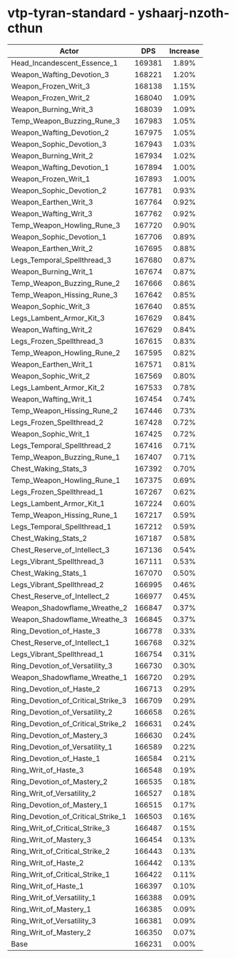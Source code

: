 # vtp-tyran-standard - yshaarj-nzoth-cthun
| Actor | DPS | Increase |
|---|:---:|:---:|
|Head_Incandescent_Essence_1|169381|1.89%|
|Weapon_Wafting_Devotion_3|168221|1.20%|
|Weapon_Frozen_Writ_3|168138|1.15%|
|Weapon_Frozen_Writ_2|168040|1.09%|
|Weapon_Burning_Writ_3|168039|1.09%|
|Temp_Weapon_Buzzing_Rune_3|167983|1.05%|
|Weapon_Wafting_Devotion_2|167975|1.05%|
|Weapon_Sophic_Devotion_3|167943|1.03%|
|Weapon_Burning_Writ_2|167934|1.02%|
|Weapon_Wafting_Devotion_1|167894|1.00%|
|Weapon_Frozen_Writ_1|167893|1.00%|
|Weapon_Sophic_Devotion_2|167781|0.93%|
|Weapon_Earthen_Writ_3|167764|0.92%|
|Weapon_Wafting_Writ_3|167762|0.92%|
|Temp_Weapon_Howling_Rune_3|167720|0.90%|
|Weapon_Sophic_Devotion_1|167706|0.89%|
|Weapon_Earthen_Writ_2|167695|0.88%|
|Legs_Temporal_Spellthread_3|167680|0.87%|
|Weapon_Burning_Writ_1|167674|0.87%|
|Temp_Weapon_Buzzing_Rune_2|167666|0.86%|
|Temp_Weapon_Hissing_Rune_3|167642|0.85%|
|Weapon_Sophic_Writ_3|167640|0.85%|
|Legs_Lambent_Armor_Kit_3|167629|0.84%|
|Weapon_Wafting_Writ_2|167629|0.84%|
|Legs_Frozen_Spellthread_3|167615|0.83%|
|Temp_Weapon_Howling_Rune_2|167595|0.82%|
|Weapon_Earthen_Writ_1|167571|0.81%|
|Weapon_Sophic_Writ_2|167569|0.80%|
|Legs_Lambent_Armor_Kit_2|167533|0.78%|
|Weapon_Wafting_Writ_1|167454|0.74%|
|Temp_Weapon_Hissing_Rune_2|167446|0.73%|
|Legs_Frozen_Spellthread_2|167428|0.72%|
|Weapon_Sophic_Writ_1|167425|0.72%|
|Legs_Temporal_Spellthread_2|167416|0.71%|
|Temp_Weapon_Buzzing_Rune_1|167407|0.71%|
|Chest_Waking_Stats_3|167392|0.70%|
|Temp_Weapon_Howling_Rune_1|167375|0.69%|
|Legs_Frozen_Spellthread_1|167267|0.62%|
|Legs_Lambent_Armor_Kit_1|167224|0.60%|
|Temp_Weapon_Hissing_Rune_1|167217|0.59%|
|Legs_Temporal_Spellthread_1|167212|0.59%|
|Chest_Waking_Stats_2|167187|0.58%|
|Chest_Reserve_of_Intellect_3|167136|0.54%|
|Legs_Vibrant_Spellthread_3|167111|0.53%|
|Chest_Waking_Stats_1|167070|0.50%|
|Legs_Vibrant_Spellthread_2|166995|0.46%|
|Chest_Reserve_of_Intellect_2|166977|0.45%|
|Weapon_Shadowflame_Wreathe_2|166847|0.37%|
|Weapon_Shadowflame_Wreathe_3|166845|0.37%|
|Ring_Devotion_of_Haste_3|166778|0.33%|
|Chest_Reserve_of_Intellect_1|166768|0.32%|
|Legs_Vibrant_Spellthread_1|166754|0.31%|
|Ring_Devotion_of_Versatility_3|166730|0.30%|
|Weapon_Shadowflame_Wreathe_1|166720|0.29%|
|Ring_Devotion_of_Haste_2|166713|0.29%|
|Ring_Devotion_of_Critical_Strike_3|166709|0.29%|
|Ring_Devotion_of_Versatility_2|166658|0.26%|
|Ring_Devotion_of_Critical_Strike_2|166631|0.24%|
|Ring_Devotion_of_Mastery_3|166630|0.24%|
|Ring_Devotion_of_Versatility_1|166589|0.22%|
|Ring_Devotion_of_Haste_1|166584|0.21%|
|Ring_Writ_of_Haste_3|166548|0.19%|
|Ring_Devotion_of_Mastery_2|166535|0.18%|
|Ring_Writ_of_Versatility_2|166527|0.18%|
|Ring_Devotion_of_Mastery_1|166515|0.17%|
|Ring_Devotion_of_Critical_Strike_1|166503|0.16%|
|Ring_Writ_of_Critical_Strike_3|166487|0.15%|
|Ring_Writ_of_Mastery_3|166454|0.13%|
|Ring_Writ_of_Critical_Strike_2|166443|0.13%|
|Ring_Writ_of_Haste_2|166442|0.13%|
|Ring_Writ_of_Critical_Strike_1|166422|0.11%|
|Ring_Writ_of_Haste_1|166397|0.10%|
|Ring_Writ_of_Versatility_1|166388|0.09%|
|Ring_Writ_of_Mastery_1|166385|0.09%|
|Ring_Writ_of_Versatility_3|166381|0.09%|
|Ring_Writ_of_Mastery_2|166350|0.07%|
|Base|166231|0.00%|
